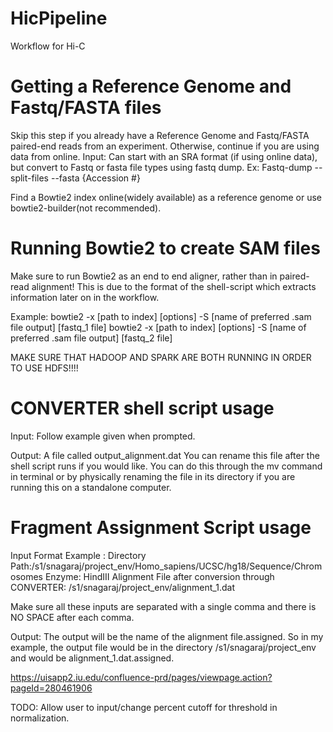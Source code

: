 # HicPipeline
Workflow for Hi-C

# Getting a Reference Genome and Fastq/FASTA files

Skip this step if you already have a Reference Genome and Fastq/FASTA paired-end reads from an experiment. Otherwise, continue if you are using data from online.
Input: Can start with an SRA format (if using online data), but convert to Fastq or fasta file types using fastq dump.
Ex: Fastq-dump --split-files --fasta {Accession #}

Find a Bowtie2 index online(widely available) as a reference genome or use bowtie2-builder(not recommended).

# Running Bowtie2 to create SAM files

Make sure to run Bowtie2 as an end to end aligner, rather than in paired-read alignment! This is due to the format of the shell-script which extracts information later on in the workflow.

Example: bowtie2 -x [path to index] [options] -S [name of preferred .sam file output] [fastq_1 file]
         bowtie2 -x [path to index] [options] -S [name of preferred .sam file output] [fastq_2 file]


MAKE SURE THAT HADOOP AND SPARK ARE BOTH RUNNING IN ORDER TO USE HDFS!!!!



# CONVERTER shell script usage

Input: Follow example given when prompted.

Output: A file called output_alignment.dat 
You can rename this file after the shell script runs if you would like. You can do this through the mv command in terminal or by physically renaming the file in its directory if you are running this on a standalone computer.



# Fragment Assignment Script usage

Input Format Example : 
Directory Path:/s1/snagaraj/project_env/Homo_sapiens/UCSC/hg18/Sequence/Chromosomes
Enzyme: HindIII
Alignment File after conversion through CONVERTER: /s1/snagaraj/project_env/alignment_1.dat

Make sure all these inputs are separated with a single comma and there is NO SPACE after each comma.

Output: The output will be the name of the alignment file.assigned. So in my example, the output file would be in the directory /s1/snagaraj/project_env and would be alignment_1.dat.assigned.





https://uisapp2.iu.edu/confluence-prd/pages/viewpage.action?pageId=280461906

TODO: Allow user to input/change percent cutoff for threshold in normalization.
